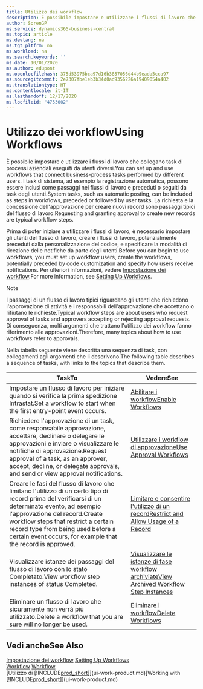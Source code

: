 ```yaml
---
title: Utilizzo dei workflow
description: È possibile impostare e utilizzare i flussi di lavoro che collegano task di processi aziendali eseguiti da utenti diversi. Informazioni sui differenti passaggi da eseguire per iniziare a utilizzare i flussi di lavoro.
author: SorenGP
ms.service: dynamics365-business-central
ms.topic: article
ms.devlang: na
ms.tgt_pltfrm: na
ms.workload: na
ms.search.keywords: ''
ms.date: 10/01/2020
ms.author: edupont
ms.openlocfilehash: 375d53975bca97d16b3857056d44b9eada5cca97
ms.sourcegitcommit: 2e7307fbe1eb3b34d0ad9356226a19409054a402
ms.translationtype: HT
ms.contentlocale: it-IT
ms.lasthandoff: 12/17/2020
ms.locfileid: "4753002"
---
```

# <a name="using-workflows"></a><span data-ttu-id="bb318-104">Utilizzo dei workflow</span><span class="sxs-lookup"><span data-stu-id="bb318-104">Using Workflows</span></span>
<span data-ttu-id="bb318-105">È possibile impostare e utilizzare i flussi di lavoro che collegano task di processi aziendali eseguiti da utenti diversi.</span><span class="sxs-lookup"><span data-stu-id="bb318-105">You can set up and use workflows that connect business-process tasks performed by different users.</span></span> <span data-ttu-id="bb318-106">I task di sistema, ad esempio la registrazione automatica, possono essere inclusi come passaggi nei flussi di lavoro e preceduti o seguiti da task degli utenti.</span><span class="sxs-lookup"><span data-stu-id="bb318-106">System tasks, such as automatic posting, can be included as steps in workflows, preceded or followed by user tasks.</span></span> <span data-ttu-id="bb318-107">La richiesta e la concessione dell'approvazione per creare nuovi record sono passaggi tipici del flusso di lavoro.</span><span class="sxs-lookup"><span data-stu-id="bb318-107">Requesting and granting approval to create new records are typical workflow steps.</span></span>  

 <span data-ttu-id="bb318-108">Prima di poter iniziare a utilizzare i flussi di lavoro, è necessario impostare gli utenti del flusso di lavoro, creare i flussi di lavoro, potenzialmente preceduti dalla personalizzazione del codice, e specificare la modalità di ricezione delle notifiche da parte degli utenti.</span><span class="sxs-lookup"><span data-stu-id="bb318-108">Before you can begin to use workflows, you must set up workflow users, create the workflows, potentially preceded by code customization and specify how users receive notifications.</span></span> <span data-ttu-id="bb318-109">Per ulteriori informazioni, vedere [Impostazione dei workflow](across-set-up-workflows.md).</span><span class="sxs-lookup"><span data-stu-id="bb318-109">For more information, see [Setting Up Workflows](across-set-up-workflows.md).</span></span>  

> [!NOTE]  
>  <span data-ttu-id="bb318-110">I passaggi di un flusso di lavoro tipici riguardano gli utenti che richiedono l'approvazione di attività e i responsabili dell'approvazione che accettano o rifiutano le richieste.</span><span class="sxs-lookup"><span data-stu-id="bb318-110">Typical workflow steps are about users who request approval of tasks and approvers accepting or rejecting approval requests.</span></span> <span data-ttu-id="bb318-111">Di conseguenza, molti argomenti che trattano l'utilizzo dei workflow fanno riferimento alle approvazioni.</span><span class="sxs-lookup"><span data-stu-id="bb318-111">Therefore, many topics about how to use workflows refer to approvals.</span></span>  

 <span data-ttu-id="bb318-112">Nella tabella seguente viene descritta una sequenza di task, con collegamenti agli argomenti che li descrivono.</span><span class="sxs-lookup"><span data-stu-id="bb318-112">The following table describes a sequence of tasks, with links to the topics that describe them.</span></span>  

|<span data-ttu-id="bb318-113">**Task**</span><span class="sxs-lookup"><span data-stu-id="bb318-113">**To**</span></span>|<span data-ttu-id="bb318-114">**Vedere**</span><span class="sxs-lookup"><span data-stu-id="bb318-114">**See**</span></span>|  
|------------|-------------|  
|<span data-ttu-id="bb318-115">Impostare un flusso di lavoro per iniziare quando si verifica la prima spedizione Intrastat.</span><span class="sxs-lookup"><span data-stu-id="bb318-115">Set a workflow to start when the first entry-point event occurs.</span></span>|[<span data-ttu-id="bb318-116">Abilitare i workflow</span><span class="sxs-lookup"><span data-stu-id="bb318-116">Enable Workflows</span></span>](across-how-to-enable-workflows.md)|  
|<span data-ttu-id="bb318-117">Richiedere l'approvazione di un task, come responsabile approvazione, accettare, declinare o delegare le approvazioni e inviare o visualizzare le notifiche di approvazione.</span><span class="sxs-lookup"><span data-stu-id="bb318-117">Request approval of a task, as an approver, accept, decline, or delegate approvals, and send or view approval notifications.</span></span>|[<span data-ttu-id="bb318-118">Utilizzare i workflow di approvazione</span><span class="sxs-lookup"><span data-stu-id="bb318-118">Use Approval Workflows</span></span>](across-how-use-approval-workflows.md)|  
|<span data-ttu-id="bb318-119">Creare le fasi del flusso di lavoro che limitano l'utilizzo di un certo tipo di record prima del verificarsi di un determinato evento, ad esempio l'approvazione del record.</span><span class="sxs-lookup"><span data-stu-id="bb318-119">Create workflow steps that restrict a certain record type from being used before a certain event occurs, for example that the record is approved.</span></span>|[<span data-ttu-id="bb318-120">Limitare e consentire l'utilizzo di un record</span><span class="sxs-lookup"><span data-stu-id="bb318-120">Restrict and Allow Usage of a Record</span></span>](across-how-to-restrict-and-allow-usage-of-a-record.md)|  
|<span data-ttu-id="bb318-121">Visualizzare istanze dei passaggi del flusso di lavoro con lo stato Completato.</span><span class="sxs-lookup"><span data-stu-id="bb318-121">View workflow step instances of status Completed.</span></span>|[<span data-ttu-id="bb318-122">Visualizzare le istanze di fase workflow archiviate</span><span class="sxs-lookup"><span data-stu-id="bb318-122">View Archived Workflow Step Instances</span></span>](across-how-to-view-archived-workflow-step-instances.md)|  
|<span data-ttu-id="bb318-123">Eliminare un flusso di lavoro che sicuramente non verrà più utilizzato.</span><span class="sxs-lookup"><span data-stu-id="bb318-123">Delete a workflow that you are sure will no longer be used.</span></span>|[<span data-ttu-id="bb318-124">Eliminare i workflow</span><span class="sxs-lookup"><span data-stu-id="bb318-124">Delete Workflows</span></span>](across-how-to-delete-workflows.md)|  

## <a name="see-also"></a><span data-ttu-id="bb318-125">Vedi anche</span><span class="sxs-lookup"><span data-stu-id="bb318-125">See Also</span></span>  
<span data-ttu-id="bb318-126">[Impostazione dei workflow](across-set-up-workflows.md) </span><span class="sxs-lookup"><span data-stu-id="bb318-126">[Setting Up Workflows](across-set-up-workflows.md) </span></span>  
<span data-ttu-id="bb318-127">[Workflow](across-workflow.md) </span><span class="sxs-lookup"><span data-stu-id="bb318-127">[Workflow](across-workflow.md) </span></span>  
<span data-ttu-id="bb318-128">[Utilizzo di [!INCLUDE[prod_short](includes/prod_short.md)]](ui-work-product.md)</span><span class="sxs-lookup"><span data-stu-id="bb318-128">[Working with [!INCLUDE[prod_short](includes/prod_short.md)]](ui-work-product.md)</span></span>
